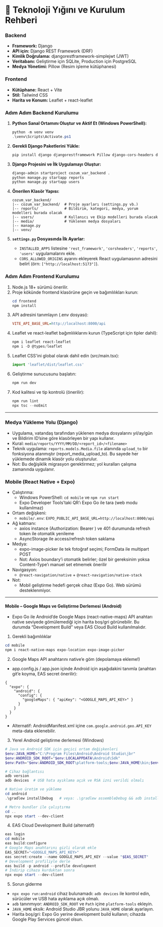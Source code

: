 # 🚀 Teknoloji Yığını ve Kurulum Rehberi

### Backend
* **Framework:** Django
* **API için:** Django REST Framework (DRF)
* **Kimlik Doğrulama:** djangorestframework-simplejwt (JWT)
* **Veritabanı:** Geliştirme için SQLite, Production için PostgreSQL
* **Medya Yönetimi:** Pillow (Resim işleme kütüphanesi)

### Frontend
* **Kütüphane:** React + Vite
* **Stil:** Tailwind CSS
* **Harita ve Konum:** Leaflet + react-leaflet

### Adım Adım Backend Kurulumu
1.  **Python Sanal Ortamını Oluştur ve Aktif Et (Windows PowerShell):**
    ```powershell
    python -m venv venv
    .\venv\Scripts\Activate.ps1
    ```

2.  **Gerekli Django Paketlerini Yükle:**
    ```powershell
    pip install django djangorestframework Pillow django-cors-headers djangorestframework-simplejwt
    ```

3.  **Django Projesini ve İlk Uygulamayı Oluştur:**
    ```bash
    django-admin startproject cozum_var_backend .
    python manage.py startapp reports
    python manage.py startapp users
    ```

4.  **Önerilen Klasör Yapısı:**
    ```
    cozum_var_backend/
    |-- cozum_var_backend/  # Proje ayarları (settings.py vb.)
    |-- reports/            # Bildirim, kategori, medya, yorum modelleri burada olacak
    |-- users/              # Kullanıcı ve Ekip modelleri burada olacak
    |-- media/              # Yüklenen medya dosyaları
    |-- manage.py
    |-- venv/
    ```

5.  **`settings.py` Dosyasında İlk Ayarlar:**
    * `INSTALLED_APPS` listesine `'rest_framework'`, `'corsheaders'`, `'reports'`, `'users'` uygulamalarını ekle.
    * `CORS_ALLOWED_ORIGINS` ayarını ekleyerek React uygulamasının adresini belirt (örn: `["http://localhost:5173"]`).


### Adım Adım Frontend Kurulumu
1.  Node.js 18+ sürümü önerilir.
2.  Proje kökünde frontend klasörüne geçin ve bağımlılıkları kurun:
    ```powershell
    cd frontend
    npm install
    ```
3.  API adresini tanımlayın (.env dosyası):
    ```ini
    VITE_API_BASE_URL=http://localhost:8000/api
    ```
4.  Leaflet ve react-leaflet bağımlılıklarını kurun (TypeScript için tipler dahil):
    ```powershell
    npm i leaflet react-leaflet
    npm i -D @types/leaflet
    ```
5.  Leaflet CSS'ini global olarak dahil edin (src/main.tsx):
    ```ts
    import 'leaflet/dist/leaflet.css'
    ```
6.  Geliştirme sunucusunu başlatın:
    ```powershell
    npm run dev
    ```
7.  Kod kalitesi ve tip kontrolü (önerilir):
    ```powershell
    npm run lint
    npx tsc --noEmit
    ```

---

### Medya Yükleme Yolu (Django)
- Uygulama, vatandaş tarafından yüklenen medya dosyalarını yıl/ay/gün ve Bildirim ID’sine göre klasörleyen bir yapı kullanır.
- Kural: `media/reports/YYYY/MM/DD/<report_id>/<filename>`
- Teknik uygulama: `reports.models.Media.file` alanında `upload_to` bir fonksiyona atanmıştır (report_media_upload_to). Bu sayede her yüklemede dinamik klasör yolu oluşturulur.
- Not: Bu değişiklik migrasyon gerektirmez; yol kuralları çalışma zamanında uygulanır.

### Mobile (React Native + Expo)
- Çalıştırma:
  - Windows PowerShell: `cd mobile` ve `npm run start`
  - Expo Developer Tools’taki QR’ı Expo Go ile tara (web modu kullanılmaz)
- Ortam değişkeni:
  - `mobile/.env`: `EXPO_PUBLIC_API_BASE_URL=http://localhost:8000/api`
- Ağ katmanı:
  - axios instance (Authorization: Bearer <token>) ve 401 durumunda refresh token ile otomatik yenileme
  - AsyncStorage ile access/refresh token saklama
- Medya:
  - expo-image-picker ile tek fotoğraf seçimi; FormData ile multipart POST
  - Not: Axios boundary’i otomatik belirler; özel bir gereksinim yoksa Content-Type’ı manuel set etmemek önerilir
- Navigasyon:
  - `@react-navigation/native` + `@react-navigation/native-stack`
- Not:
  - Mobil geliştirme hedefi gerçek cihaz (Expo Go). Web sürümü desteklenmiyor.

---

#### Mobile – Google Maps ve Geliştirme Derlemesi (Android)
- Expo Go ile Android’de Google Maps (react-native-maps) API anahtarı native seviyede gömülemediği için harita boş/gri görünebilir. Bu durumda “Development Build” veya EAS Cloud Build kullanılmalıdır.

1) Gerekli bağımlılıklar
```powershell
cd mobile
npm i react-native-maps expo-location expo-image-picker
```

2) Google Maps API anahtarını native’e göm (depolamaya ekleme!)
- app.config.js / app.json içinde Android için aşağıdakini tanımla (anahtarı git’e koyma, EAS secret önerilir):
```jsonc
{
  "expo": {
    "android": {
      "config": {
        "googleMaps": { "apiKey": "<GOOGLE_MAPS_API_KEY>" }
      }
    }
  }
}
```
- Alternatif: AndroidManifest.xml içine `com.google.android.geo.API_KEY` meta-data eklenebilir.

3) Yerel Android geliştirme derlemesi (Windows)
```powershell
# Java ve Android SDK için geçici ortam değişkenleri
$env:JAVA_HOME="C:\Program Files\Android\Android Studio\jbr"
$env:ANDROID_SDK_ROOT="$env:LOCALAPPDATA\Android\Sdk"
$env:Path="$env:ANDROID_SDK_ROOT\platform-tools;$env:JAVA_HOME\bin;$env:Path"

# Cihaz bağlantısı
adb version
adb devices  # USB hata ayıklama açık ve RSA izni verildi olmalı

# Native üretim ve yükleme
cd android
.\gradlew installDebug   # veya: .\gradlew assembleDebug && adb install -r .\app\build\outputs\apk\debug\app-debug.apk

# Metro bundler ile çalıştırma
cd ..
npx expo start --dev-client
```

4) EAS Cloud Development Build (alternatif)
```powershell
eas login
cd mobile
eas build:configure
# Google Maps anahtarını gizli olarak ekle
EAS_SECRET="<GOOGLE_MAPS_API_KEY>"
eas secret:create --name GOOGLE_MAPS_API_KEY --value "$EAS_SECRET"
# Development profiliyle derle
eas build -p android --profile development
# İndirip cihaza kurduktan sonra
npx expo start --dev-client
```

5) Sorun giderme
- `npx expo run:android` cihaz bulunamadı: `adb devices` ile kontrol edin, sürücüler ve USB hata ayıklama açık olmalı.
- `adb` tanınmıyor: `ANDROID_SDK_ROOT` ve `Path` içine `platform-tools` ekleyin.
- `JAVA_HOME` eksik: Android Studio JBR yolunu `JAVA_HOME` olarak ayarlayın.
- Harita boş/gri: Expo Go yerine development build kullanın; cihazda Google Play Services güncel olsun.